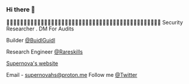 ### Hi there 👋
🦀🦀🦀🦀🦀🦀🦀🦀🦀🦀🦀🦀🦀🦀🦀🦀🦀🦀🦀🦀🦀🦀🦀🦀🦀🦀🦀🦀🦀🦀🦀🦀🦀🦀🦀🦀🦀🦀🦀🦀🦀🦀🦀🦀🦀
Security Researcher . DM For Audits


Builder [@BuidlGuidl](https://buidlguidl.com/builders/0x1b37B1EC6B7faaCbB9AddCCA4043824F36Fb88D8) 

Research Engineer [@Rareskills](https://github.com/RareSkills)

[Supernova's website](https://www.supernovahs.xyz/)







  
Email - supernovahs@proton.me
Follow me [@Twitter](https://twitter.com/supernovahs444)


